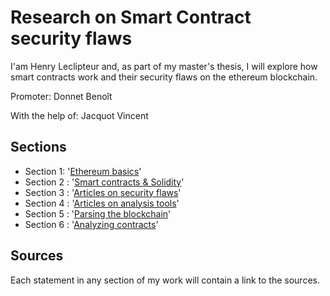 # Research on Smart Contract security flaws 

I'am Henry Leclipteur and, as part of my master's thesis, I will explore how  smart contracts work and their security flaws on the ethereum blockchain. 

Promoter: Donnet Benoît

With the help of: Jacquot Vincent


## Sections
+ Section 1: '[Ethereum basics](https://github.com/Longferret/smart_contract_tax/blob/main/ethbasics.adoc)'
+ Section 2 : '[Smart contracts & Solidity](https://github.com/Longferret/smart_contract_tax/blob/main/solidity.adoc)'
+ Section 3 : '[Articles on security flaws](https://github.com/Longferret/smart_contract_tax/blob/main/flaws_article.adoc)'
+ Section 4 : '[Articles on analysis tools](https://github.com/Longferret/smart_contract_tax/blob/main/tools_article.adoc)'
+ Section 5 : '[Parsing the blockchain](https://github.com/Longferret/smart_contract_tax/blob/main/parsingblock.adoc)'
+ Section 6 : '[Analyzing contracts](https://github.com/Longferret/smart_contract_tax/blob/main/analysis.adoc)'

## Sources

Each statement in any section of my work will contain a link to the sources.